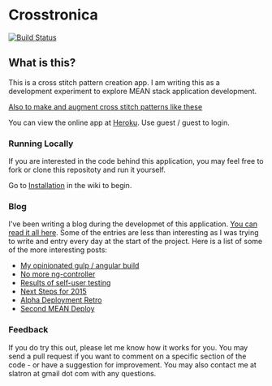 # Crosstronica

[![Build Status](https://travis-ci.org/slatron/crosstronica.svg?branch=master)](https://travis-ci.org/slatron/crosstronica)

## What is this?

This is a cross stitch pattern creation app. I am writing this as a development experiment to explore MEAN stack application development.

[Also to make and augment cross stitch patterns like these](http://slatron.github.io/crosstronica/ms_assets/images/diz.png)

You can view the online app at [Heroku](https://crosstronica.herokuapp.com). Use guest / guest to login.

### Running Locally

If you are interested in the code behind this application, you may feel free to fork or clone this repositoty and run it yourself.

Go to [Installation](https://github.com/slatron/crosstronica/wiki/1\)-Installation) in the wiki to begin.

### Blog

I've been writing a blog during the developmet of this application. [You can read it all here](slatron.github.io). Some of the entries are less than interesting as I was trying to write and entry every day at the start of the project. Here is a list of some of the more interesting posts:

- [My opinionated gulp / angular build](http://slatron.github.io/gulp/angular/2014/10/11/gulp-build.html)
- [No more ng-controller](http://slatron.github.io/angular/directives/refactoring/2014/10/29/directive-refactoring.html)
- [Results of self-user testing](http://slatron.github.io/ui/2014/11/22/new-feature-reqs.html)
- [Next Steps for 2015](http://slatron.github.io/requirements/2015/01/11/new-reqs.html)
- [Alpha Deployment Retro](http://slatron.github.io/mongo,/heroku,/angular,/requirements/2015/02/24/alpha-deployment.html)
- [Second MEAN Deploy](http://slatron.github.io/mean,/heroku,/angular,/trello/2015/03/10/second-mean-deploy.html)

### Feedback

If you do try this out, please let me know how it works for you. You may send a pull request if you want to comment on a specific section of the code - or have a suggestion for improvement. You may also contact me at slatron at gmail dot com with any questions.
